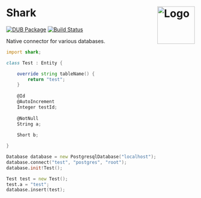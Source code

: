 Shark
<img align="right" alt="Logo" width="100" src="https://i.imgur.com/ef3a5Ph.png">
=======

[![DUB Package](https://img.shields.io/dub/v/shark.svg)](https://code.dlang.org/packages/shark)
[![Build Status](https://travis-ci.org/scorpion-framework/shark.svg?branch=master)](https://travis-ci.org/scorpion-framework/shark)

Native connector for various databases.

```d
import shark;

class Test : Entity {

	override string tableName() {
		return "test";
	}
	
	@Id
	@AutoIncrement
	Integer testId;
	
	@NotNull
	String a;
	
	Short b;

}

Database database = new PostgresqlDatabase("localhost");
database.connect("test", "postgres", "root");
database.init!Test();

Test test = new Test();
test.a = "test";
database.insert(test);
```
